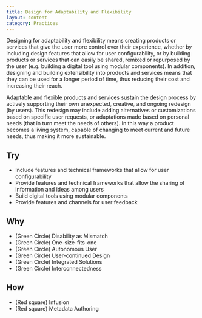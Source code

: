 ```yaml
---
title: Design for Adaptability and Flexibility
layout: content
category: Practices
---
```


Designing for adaptability and flexibility means creating products or services that give the user more control over their experience, whether by including design features that allow for user configurability, or by building products or services that can easily be shared, remixed or repurposed by the user (e.g. building a digital tool using modular components). In addition, designing and building extensibility into products and services means that they can be used for a longer period of time, thus reducing their cost and increasing their reach.

Adaptable and flexible products and services sustain the design process by actively supporting their own unexpected, creative, and ongoing redesign (by users). This redesign may include adding alternatives or customizations based on specific user requests, or adaptations made based on personal needs (that in turn meet the needs of others). In this way a product becomes a living system, capable of changing to meet current and future needs, thus making it more sustainable.

## Try
* Include features and technical frameworks that allow for user configurability
* Provide features and technical frameworks that allow the sharing of information and ideas among users
* Build digital tools using modular components
* Provide features and channels for user feedback

## Why
* (Green Circle) Disability as Mismatch
* (Green Circle) One-size-fits-one
* (Green Circle) Autonomous User
* (Green Circle) User-continued Design
* (Green Circle) Integrated Solutions
* (Green Circle) Interconnectedness


## How
* (Red square) Infusion
* (Red square) Metadata Authoring


